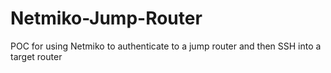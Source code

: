 # Netmiko-Jump-Router
POC for using Netmiko to authenticate to a jump router and then SSH into a target router
